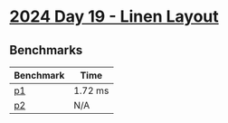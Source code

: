 # [2024 Day 19 - Linen Layout](https://adventofcode.com/2024/day/19)

## Benchmarks

<!-- BEGIN benches -->
| Benchmark              | Time    |
| ---------------------- | ------- |
| [p1](./src/lib.rs#L6)  | 1.72 ms |
| [p2](./src/lib.rs#L19) | N/A     |
<!-- END benches -->
<!-- BEGIN other_benches -->

<!-- END other_benches -->
